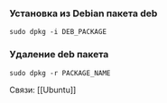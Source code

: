 ### Установка из Debian пакета deb
```
sudo dpkg -i DEB_PACKAGE
```
### Удаление deb пакета
```
sudo dpkg -r PACKAGE_NAME
```

Связи:
[[Ubuntu]]
